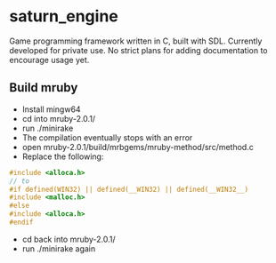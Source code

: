 # saturn_engine
Game programming framework written in C, built with SDL. Currently developed for private use. No strict plans for adding documentation to encourage usage yet.

Build mruby
--
- Install mingw64
- cd into mruby-2.0.1/
- run ./minirake
- The compilation eventually stops with an error
- open mruby-2.0.1/build/mrbgems/mruby-method/src/method.c
- Replace the following:

```c
#include <alloca.h>
// to
#if defined(WIN32) || defined(__WIN32) || defined(__WIN32__)
#include <malloc.h>
#else
#include <alloca.h>
#endif
```
- cd back into mruby-2.0.1/
- run ./minirake again
